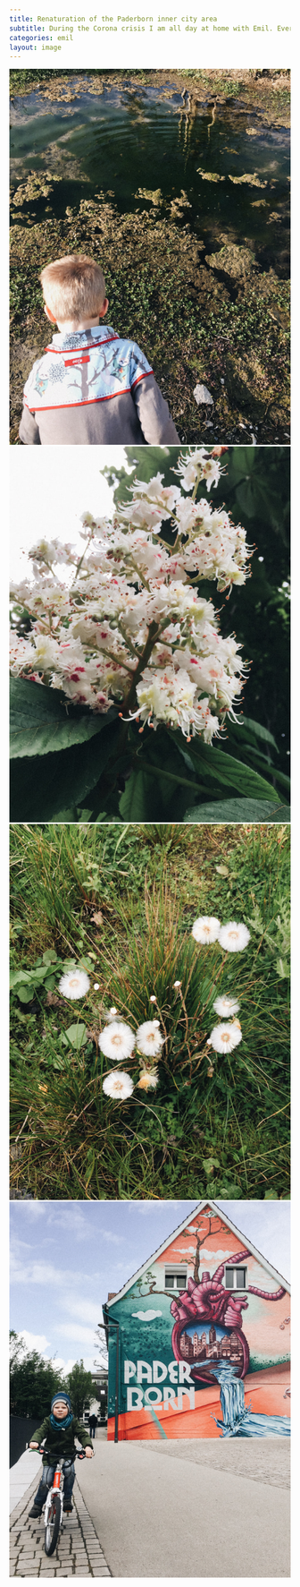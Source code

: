 ```yaml
---
title: Renaturation of the Paderborn inner city area
subtitle: During the Corona crisis I am all day at home with Emil. Every now and then we have to breakout for a little excursion. We´ve come to enjoy the newly re-naturated area in the midst of Paderborn. Emil is jumping from pond to pond and finding secret items. The new design makes this a place to calm down. We appreciate it!
categories: emil
layout: image
---
```

<img alt="Emil from the back, while looking into a pond" src="/i/IMG_0897.jpg" />

<section class="x-12">
<img class="md:xx-6 mrt-3" alt="Chestnut Blossoms" src="/i/IMG_0961.jpg" />
<img class="md:xx-6 mrt-3" alt="Dandelion" src="/i/IMG_0963.jpg" />
</section>

<img class="mrt-3" alt="Emil riding his bike" src="/i/IMG_0969.jpg" />


